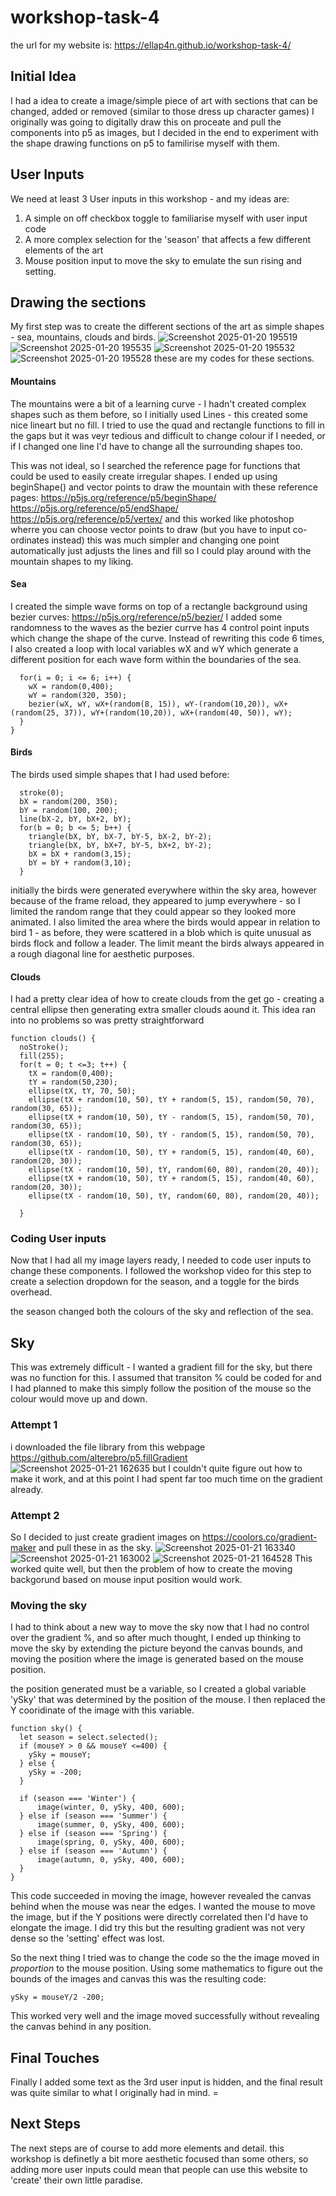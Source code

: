 # workshop-task-4
the url for my website is: https://ellap4n.github.io/workshop-task-4/

## Initial Idea
I had a idea to create a image/simple piece of art with sections that can be changed, added or removed (similar to those dress up character games)
I originally was going to digitally draw this on proceate and pull the components into p5 as images, but I decided in the end to experiment with the shape drawing functions on p5 to familirise myself with them. 

## User Inputs
We need at least 3 User inputs in this workshop - and my ideas are:
1. A simple on off checkbox toggle to familiarise myself with user input code
2. A more complex selection for the 'season' that affects a few different elements of the art
3. Mouse position input to move the sky to emulate the sun rising and setting. 


## Drawing the sections 
My first step was to create the different sections of the art as simple shapes - sea, mountains, clouds and birds. 
![Screenshot 2025-01-20 195519](https://github.com/user-attachments/assets/0f4c6cf3-6d75-4db3-b7e7-120cc349cbc1)
![Screenshot 2025-01-20 195535](https://github.com/user-attachments/assets/ce617ae6-6d5d-4c07-9d5c-edd450ee2cce)
![Screenshot 2025-01-20 195532](https://github.com/user-attachments/assets/ecba61b1-ba36-4961-a0cb-39189d6d6b80)
![Screenshot 2025-01-20 195528](https://github.com/user-attachments/assets/ccededf8-a06a-4903-85b4-6fe3f9457fb1)
these are my codes for these sections. 

#### Mountains 
The mountains were a bit of a learning curve - I hadn't created complex shapes such as them before, so I initially used Lines - this created some nice lineart but no fill. I tried to use the quad and rectangle functions to fill in the gaps but it was veyr tedious and difficult to change colour if I needed, or if I changed one line I'd have to change all the surrounding shapes too. 

This was not ideal, so I searched the reference page for functions that could be used to easily create irregular shapes. I ended up using beginShape() and vector points to draw the mountain with these reference pages: 
https://p5js.org/reference/p5/beginShape/
https://p5js.org/reference/p5/endShape/
https://p5js.org/reference/p5/vertex/
and this worked like photoshop wherre you can choose vector points to draw (but you have to input co-ordinates instead)
this was much simpler and changing one point automatically just adjusts the lines and fill so I could play around with the mountain shapes to my liking. 

#### Sea
I created the simple wave forms on top of a rectangle background using bezier curves: https://p5js.org/reference/p5/bezier/ 
I added some randomness to the waves as the bezier currve has 4 control point inputs which change the shape of the curve.
Instead of rewriting this code 6 times, I also created a loop with local variables wX and wY which generate a different position for each wave form within the boundaries of the sea.

```
  for(i = 0; i <= 6; i++) {
    wX = random(0,400);
    wY = random(320, 350);
    bezier(wX, wY, wX+(random(8, 15)), wY-(random(10,20)), wX+(random(25, 37)), wY+(random(10,20)), wX+(random(40, 50)), wY);
  }
}
```

#### Birds 
The birds used simple shapes that I had used before:

```
  stroke(0);
  bX = random(200, 350);
  bY = random(100, 200);
  line(bX-2, bY, bX+2, bY);
  for(b = 0; b <= 5; b++) {
    triangle(bX, bY, bX-7, bY-5, bX-2, bY-2);
    triangle(bX, bY, bX+7, bY-5, bX+2, bY-2);
    bX = bX + random(3,15);
    bY = bY + random(3,10);
  }
```
initially the birds were generated everywhere within the sky area, however because of the frame reload, they appeared to jump everywhere - so I limited the random range that they could appear so they looked more animated. 
I also limited the area where the birds would appear in relation to bird 1 - as before, they were scattered in a blob which is quite unusual as birds flock and follow a leader. 
The limit meant the birds always appeared in a rough diagonal line for aesthetic purposes. 

#### Clouds 
I had a pretty clear idea of how to create clouds from the get go - creating a central ellipse then generating extra smaller clouds aound it. 
This idea ran into no problems so was pretty straightforward

```
function clouds() {
  noStroke();
  fill(255);
  for(t = 0; t <=3; t++) {
    tX = random(0,400);
    tY = random(50,230);
    ellipse(tX, tY, 70, 50);
    ellipse(tX + random(10, 50), tY + random(5, 15), random(50, 70), random(30, 65));
    ellipse(tX + random(10, 50), tY - random(5, 15), random(50, 70), random(30, 65));
    ellipse(tX - random(10, 50), tY - random(5, 15), random(50, 70), random(30, 65));
    ellipse(tX - random(10, 50), tY + random(5, 15), random(40, 60), random(20, 30));
    ellipse(tX - random(10, 50), tY, random(60, 80), random(20, 40));
    ellipse(tX + random(10, 50), tY + random(5, 15), random(40, 60), random(20, 30));
    ellipse(tX - random(10, 50), tY, random(60, 80), random(20, 40));
    
  }
  ```
### Coding User inputs 
Now that I had all my image layers ready, I needed to code user inputs to change these components. I followed the workshop video for this step to create a selection dropdown for the season, and a toggle for the birds overhead. 

the season changed both the colours of the sky and reflection of the sea. 

## Sky 
This was extremely difficult - I wanted a gradient fill for the sky, but there was no function for this. 
I assumed that transiton % could be coded for and I had planned to make this simply follow the position of the mouse so the colour would move up and down. 

### Attempt 1 
i downloaded the file library from this webpage https://github.com/alterebro/p5.fillGradient 
![Screenshot 2025-01-21 162635](https://github.com/user-attachments/assets/a655b253-224a-4e00-a479-941d5fdb14eb)
but I couldn't quite figure out how to make it work, and at this point I had spent far too much time on the gradient already. 

### Attempt 2 
So I decided to just create gradient images on https://coolors.co/gradient-maker and pull these in as the sky. 
![Screenshot 2025-01-21 163340](https://github.com/user-attachments/assets/9b0a013e-6711-4394-96ee-2afb88da99f4)
![Screenshot 2025-01-21 163002](https://github.com/user-attachments/assets/431abe01-6801-4604-b733-d4fa54548c57)
![Screenshot 2025-01-21 164528](https://github.com/user-attachments/assets/ccb5ee28-3ebb-4882-8b3b-38b5a1d50df6)
This worked quite well, but then the problem of how to create the moving backgorund based on mouse input position would work. 

### Moving the sky
I had to think about a new way to move the sky now that I had no control over the gradient %, 
and so after much thought, I ended up thinking to move the sky by extending the picture beyond the canvas bounds, and moving the position where the image is generated based on the mouse position.

the position generated must be a variable, so I created a global variable 'ySky' that was determined by the position of the mouse. 
I then replaced the Y cooridinate of the image with this variable. 
```
function sky() {
  let season = select.selected();
  if (mouseY > 0 && mouseY <=400) {
    ySky = mouseY;
  } else {
    ySky = -200;
  }

  if (season === 'Winter') {
      image(winter, 0, ySky, 400, 600);
  } else if (season === 'Summer') {
      image(summer, 0, ySky, 400, 600);
  } else if (season === 'Spring') {
      image(spring, 0, ySky, 400, 600);
  } else if (season === 'Autumn') {
      image(autumn, 0, ySky, 400, 600);
  }
}
```
This code succeeded in moving the image, however revealed the canvas behind when the mouse was near the edges. 
I wanted the mouse to move the image, but if the Y positions were directly correlated then I'd have to elongate the image. I did try this but the resulting gradient was not very dense so the 'setting' effect was lost. 

So the next thing I tried was to change the code so the the image moved in _proportion_ to the mouse position. Using some mathematics to figure out the bounds of the images and canvas this was the resulting code:

```
ySky = mouseY/2 -200;
```
This worked very well and the image moved successfully without revealing the canvas behind in any position. 

## Final Touches
Finally I added some text as the 3rd user input is hidden, and the final result was quite similar to what I originally had in mind. =

## Next Steps
The next steps are of course to add more elements and detail. this workshop is definetly a bit more aesthetic focused than some others, so adding more user inputs could mean that people can use this website to 'create' their own little paradise. 
